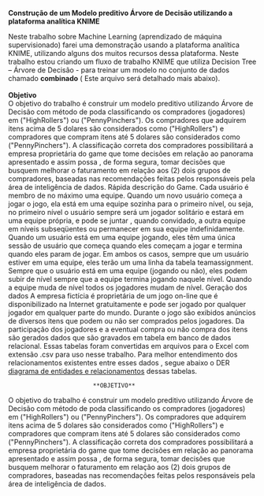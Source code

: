 **Construção de um Modelo preditivo Árvore de Decisão utilizando a plataforma analítica KNIME**

Neste trabalho sobre Machine Learning (aprendizado de máquina supervisionado) farei uma demonstração usando a plataforma analítica KNIME, utilizando alguns dos muitos recursos dessa plataforma.
Neste trabalho estou criando um fluxo de trabalho KNIME que utiliza Decision Tree – Árvore de Decisão - para treinar um modelo no conjunto de dados chamado **combinado** ( Este arquivo será detalhado mais abaixo).<br/>                                
                              **Objetivo**<br/> 
 O objetivo do trabalho é construir um modelo preditivo utilizando Árvore de Decisão com método de poda classificando os compradores (jogadores) em ("HighRollers") ou ("PennyPinchers"). Os compradores que adquirem itens acima de 5 dolares são considerados como ("HighRollers") e compradores que compram itens até 5 dolares são considerados como ("PennyPinchers"). A classificação correta dos compradores possibilitará a empresa proprietária do game que tome decisões em relação ao panorama apresentado e assim possa , de forma segura, tomar decisões que busquem melhorar o faturamento em relação aos (2) dois grupos de compradores, baseadas nas recomendações feitas pelos responsáveis pela área de inteligência de dados.
Rápida descrição do Game.
Cada usuário é membro de no máximo uma equipe. Quando um novo usuário começa a jogar o jogo, ela está em uma equipe sozinha para o primeiro nível, ou seja, no primeiro nível o usuário sempre será um jogador solitário e estará em uma equipe própria, e pode se juntar , quando convidado,  a outra  equipe em níveis subseqüentes ou permanecer em sua equipe indefinidamente.
Quando um usuário está em uma equipe jogando, eles têm uma única sessão de usuário que começa quando eles começam a jogar e termina quando eles param de jogar.
Em ambos os casos, sempre que um usuário estiver em uma equipe, eles terão um uma linha da tabela teamassignment. 
Sempre que o usuário está em uma equipe (jogando ou não), eles podem subir de nível sempre que a equipe termina jogando naquele nível.  Quando a equipe muda de nível todos os jogadores mudam de nível.
Geração dos dados
A empresa fictícia é proprietária de um jogo on-line que é disponibilizado na Internet gratuitamente e pode ser jogado por qualquer jogador em qualquer parte do mundo.
Durante o jogo são exibidos anúncios de diversos itens que podem ou não ser comprados pelos jogadores. Da participação dos jogadores e a eventual compra ou não compra dos itens  são gerados dados que são gravados em tabela em banco de dados relacional.
Essas tabelas foram convertidas em arquivos para o Excel com extensão .csv para  uso nesse trabalho.
Para melhor entendimento dos relacionamentos existentes entre esses dados , segue abaixo o DER [diagrama de entidades e relacionamentos](https://github.com/pmoniz7/Modelo-DecisionTree-KNIME-/blob/master/Modelo-DER.PNG) dessas tabelas.



      						**OBJETIVO**

O objetivo do trabalho é construir um modelo preditivo utilizando Árvore de Decisão com método de poda classificando os compradores (jogadores) em ("HighRollers") ou ("PennyPinchers"). Os compradores que adquirem itens acima de 5 dolares são considerados como ("HighRollers") e compradores que compram itens até 5 dolares são considerados como ("PennyPinchers"). A classificação correta dos compradores possibilitará a empresa proprietária do game que tome decisões em relação ao panorama apresentado e assim possa , de forma segura, tomar decisões que busquem melhorar o faturamento em relação aos (2) dois grupos de compradores, baseadas nas recomendações feitas pelos responsáveis pela área de inteligência de dados.

